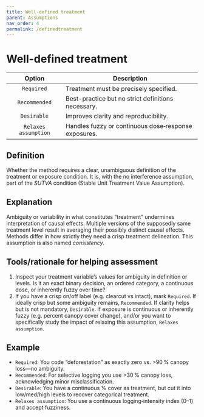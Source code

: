 ```yaml
---
title: Well-defined treatment
parent: Assumptions
nav_order: 4
permalink: /definedtreatment
---
```


# Well-defined treatment

|  **Option**        | **Description**            |
|:------------------:|----------------------------|
| `Required` | Treatment must be precisely specified. |
| `Recommended` | Best-practice but no strict definitions necessary. |
| `Desirable` | Improves clarity and reproducibility. |
| `Relaxes assumption` | Handles fuzzy or continuous dose‐response exposures. |

## Definition
Whether the method requires a clear, unambiguous definition of the treatment or exposure condition. It is, with the no interference assumption, part of the *SUTVA* condition (Stable Unit Treatment Value Assumption). 

## Explanation
Ambiguity or variability in what constitutes “treatment” undermines interpretation of causal effects. Multiple versions of the supposedly same treatment level result in averaging their possibly distinct causal effects. Methods differ in how strictly they need a crisp treatment delineation. This assumption is also named *consistency*.

## Tools/rationale for helping assessment
1. Inspect your treatment variable’s values for ambiguity in definition or levels. Is it an exact binary decision, an ordered category, a continuous dose, or inherently fuzzy over time?
2. If you have a crisp on/off label (e.g. clearcut vs intact), mark `Required`. If ideally crisp but some ambiguity remains, `Recommended`. If clarity helps but is not mandatory, `Desirable`. If exposure is continuous or inherently fuzzy (e.g. percent canopy cover change), and/or you want to specifically study the impact of relaxing this assumption, `Relaxes assumption`. 

## Example
- `Required`: You code “deforestation” as exactly zero vs. >90 % canopy loss—no ambiguity. 
- `Recommended`: For selective logging you use >30 % canopy loss, acknowledging minor misclassification. 
- `Desirable`: You have a continuous % cover as treatment, but cut it into low/med/high levels to recover categorical treatment.
- `Relaxes assumption`: You use a continuous logging‐intensity index (0–1) and accept fuzziness. 
